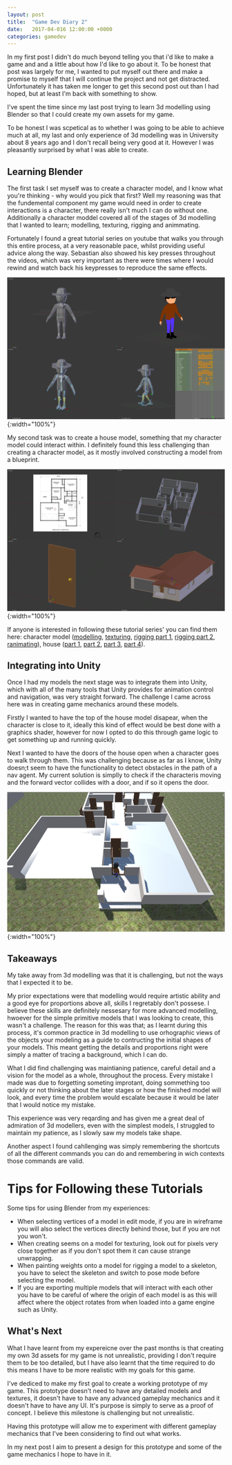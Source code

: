 ```yaml
---
layout: post
title:  "Game Dev Diary 2"
date:   2017-04-016 12:00:00 +0000
categories: gamedev
---
```


In my first post I didn't do much beyond telling you that i'd like to make a game and and a little about how I'd like to go about it. To be honest that post was largely for me, I wanted to put myself out there and make a promise to myself that I will continue the project and not get distracted. Unfortunately it has taken me longer to get this second post out than I had hoped, but at least I'm back with something to show.

I've spent the time since my last post trying to learn 3d modelling using Blender so that I could create my own assets for my game.

To be honest I was scpetical as to whether I was going to be able to achieve much at all, my last and only experience of 3d modelling was in University about 8 years ago and I don't recall being very good at it. However I was pleasantly surprised by what I was able to create.

## Learning Blender

The first task I set myself was to create a character model, and I know what you're thinking - why would you pick that first? Well my reasoning was that the fundemental component my game would need in order to create interactions is a character, there really isn't much I can do without one. Additionally a character moddel covered all of the stages of 3d modelling that I wanted to learn; modelling, texturing, rigging and animmating.

Fortunately I found a great tutorial series on youtube that walks you through this entire process, at a very reasonable pace, whilst providing useful advice along the way. Sebastian also showed his key presses throughout the videos, which was very important as there were times where I would rewind and watch back his keypresses to reproduce the same effects.

![alt text](https://github.com/AerialMantis/aerialmantis.github.io/raw/master/images/blender-character.png "Character model in Blender"){:width="100%"}

My second task was to create a house model, something that my character model could interact within. I definitely found this less challenging than creating a character model, as it mostly involved constructing a model from a blueprint.

![alt text](https://github.com/AerialMantis/aerialmantis.github.io/raw/master/images/blender-house.png "House model in Blender"){:width="100%"}

If anyone is interested in following these tutorial series' you can find them here: character model ([modelling][blender-character-tutorial-modelling], [texturing][blender-character-tutorial-texturing], [rigging part 1][blender-character-tutorial-rigging-1], [rigging part 2][blender-character-tutorial-rigging-2], [ranimating][blender-character-tutorial-animating]), house ([part 1][blender-house-tutorial-1], [part 2][blender-house-tutorial-2], [part 3][blender-house-tutorial-3], [part 4][blender-house-tutorial-4]).

## Integrating into Unity

Once I had my models the next stage was to integrate them into Unity, which with all of the many tools that Unity provides for animation control and navigation, was very straight forward. The challenge I came across here was in creating game mechanics around these models.

Firstly I wanted to have the top of the house model disapear, when the character is close to it, ideally this kind of effect would be best done with a graphics shader, however for now I opted to do this through game logic to get something up and running quickly.

Next I wanted to have the doors of the house open when a character goes to walk through them. This was challenging because as far as I know, Unity doesn;t seem to have the functionality to detect obstacles in the path of a nav agent. My current solution is simplly to check if the characteris moving and the forward vector collides with a door, and if so it opens the door.

![alt text](https://github.com/AerialMantis/aerialmantis.github.io/raw/master/images/unity-house-character.png "Character and housse models in Unity"){:width="100%"}

## Takeaways

My take away from 3d modelling was that it is challenging, but not the ways that I expected it to be.

My prior expectations were that modelling would require artistic ability and a good eye for proportions above all, skills I regretably don't possese. I believe these skills are definitely nessesary for more advanced modelling, hwoever for the simple primitive models that I was looking to create, this wasn't a challenge. The reason for this was that; as I learnt during this process, it's common practice in 3d modelling to use orhographic views of the objects your modeling as a guide to contructing the initial shapes of your models. This meant getting the details and proportions right were simply a matter of tracing a background, which I can do.

What I did find challenging was maintianing patience, careful detail and a vision for the model as a whole, throughout the process. Every mistake I made was due to forgetting someting improtant, doing sommething too quickly or not thinking about the later stages or how the finished model will look, and every time the problem would escalate because it would be later that I would notice my mistake.

This experience was very reqarding and has given me a great deal of admiration of 3d modellers, even with the simplest models, I struggled to maintain my patience, as I slowly saw my models take shape.

Another aspect I found cahllenging was simply remembering the shortcuts of all the different commands you can do and remembering in wich contexts those commands are valid.

# Tips for Following these Tutorials

Some tips for using Blender from my experiences:

* When selecting vertices of a model in edit mode, if you are in wireframe you will also select the vertices directly behind those, but if you are not you won't.
* When creating seems on a model for texturing, look out for pixels very close together as if you don't spot them it can cause strange unwrapping.
* When painting weights onto a model for rigging a model to a skeleton, you have to select the skeleton and switch to pose mode before selecting the model.
* If you are exporting multiple models that will interact with each other you have to be careful of where the origin of each model is as this will affect where the object rotates from when loaded into a game engine such as Unity.

## What's Next

What I have learnt from my expereicne over the past months is that creating my own 3d assets for my game is not unrealistic, providing I don't require them to be too detailed, but I have also learnt that the time required to do this means I have to be more realistic with my goals for this game.

I've dediced to make my first goal to create a working prototype of my game. This prototype doesn't need to have any detailed models and textures, it doesn't have to have any advanced gameplay mechanics and it doesn't have to have any UI. It's purpose is simply to serve as a proof of concept. I believe this milestone is challenging but not unrealistic.

Having this prototype will allow me to experiment with different gameplay mechanics that I've been considering to find out what works.

In my next post I aim to present a design for this prototype and some of the game mechanics I hope to have in it.

[unity-website]: https://unity3d.com/
[blender-website]: https://www.blender.org
[blender-character-tutorial-modelling]: https://www.youtube.com/watch?v=DiIoWrOlIRw
[blender-character-tutorial-texturing]: https://www.youtube.com/watch?v=JYBPXTful2g
[blender-character-tutorial-rigging-1]: https://www.youtube.com/watch?v=Q9f-WVs3ghI
[blender-character-tutorial-rigging-2]: https://www.youtube.com/watch?v=TPEmonfLo94
[blender-character-tutorial-animating]: https://www.youtube.com/watch?v=DuUWxUitJos
[blender-house-tutorial-1]: https://www.youtube.com/watch?v=1fYPUf_ozHg
[blender-house-tutorial-2]: https://www.youtube.com/watch?v=Rpg4yDcqoSk
[blender-house-tutorial-3]: https://www.youtube.com/watch?v=4c8TRSYK3Vo
[blender-house-tutorial-4]: https://www.youtube.com/watch?v=DJkoHLzYozU


